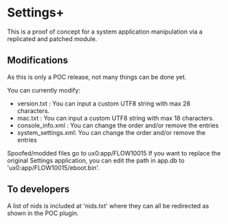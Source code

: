# Settings+ #

This is a proof of concept for a system application manipulation via a replicated and patched module.


## Modifications ##
As this is only a POC release, not many things can be done yet.

You can currently modify:
- version.txt        : You can input a custom UTF8 string with max 28 characters.
- mac.txt            : You can input a custom UTF8 string with max 18 characters.
- console_info.xml   : You can change the order and/or remove the entries
- system_settings.xml: You can change the order and/or remove the entries

Spoofed/modded files go to ux0:app/FLOW10015
If you want to replace the original Settings application, you can edit the path in app.db to 'ux0:app/FLOW10015/eboot.bin'.


## To developers ##
A list of nids is included at 'nids.txt' where they can all be redirected as shown in the POC plugin.
